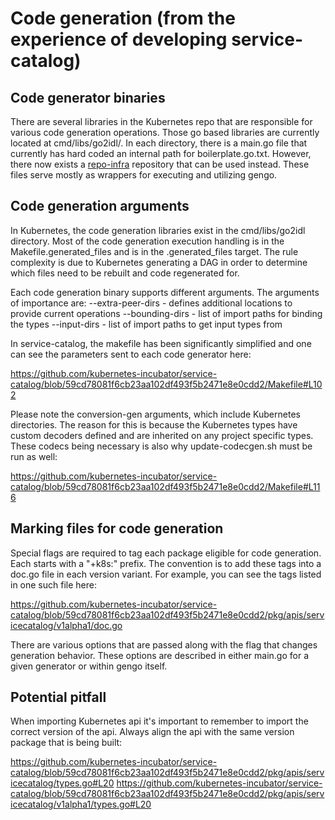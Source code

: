 # Code generation (from the experience of developing service-catalog)

## Code generator binaries
There are several libraries in the Kubernetes repo that are responsible for
various code generation operations. Those go based libraries are currently
located at cmd/libs/go2idl/. In each directory, there is a main.go file
that currently has hard coded an internal path for boilerplate.go.txt.
However, there now exists a [repo-infra](https://github.com/kubernetes/repo-infra)
repository that can be used instead. These files serve mostly as wrappers for
executing and utilizing gengo.

## Code generation arguments
In Kubernetes, the code generation libraries exist in the cmd/libs/go2idl
directory. Most of the code generation execution handling is in the
Makefile.generated_files and is in the .generated_files target. The rule
complexity is due to Kubernetes generating a DAG in order to determine
which files need to be rebuilt and code regenerated for.

Each code generation binary supports different arguments. The arguments of
importance are:
--extra-peer-dirs - defines additional locations to provide current operations
--bounding-dirs - list of import paths for binding the types
--input-dirs - list of import paths to get input types from

In service-catalog, the makefile has been significantly simplified and one
can see the parameters sent to each code generator here:

https://github.com/kubernetes-incubator/service-catalog/blob/59cd78081f6cb23aa102df493f5b2471e8e0cdd2/Makefile#L102

Please note the conversion-gen arguments, which include Kubernetes directories.
The reason for this is because the Kubernetes types have custom decoders defined
and are inherited on any project specific types. These codecs being necessary is
also why update-codecgen.sh must be run as well:

https://github.com/kubernetes-incubator/service-catalog/blob/59cd78081f6cb23aa102df493f5b2471e8e0cdd2/Makefile#L116

## Marking files for code generation
Special flags are required to tag each package eligible for code generation.
Each starts with a "+k8s:" prefix. The convention is to add these tags into
a doc.go file in each version variant. For example, you can see the tags
listed in one such file here:

https://github.com/kubernetes-incubator/service-catalog/blob/59cd78081f6cb23aa102df493f5b2471e8e0cdd2/pkg/apis/servicecatalog/v1alpha1/doc.go

There are various options that are passed along with the flag that changes
generation behavior. These options are described in either main.go for a
given generator or within gengo itself.

## Potential pitfall
When importing Kubernetes api it's important to remember to import the
correct version of the api. Always align the api with the same version
package that is being built:

https://github.com/kubernetes-incubator/service-catalog/blob/59cd78081f6cb23aa102df493f5b2471e8e0cdd2/pkg/apis/servicecatalog/types.go#L20
https://github.com/kubernetes-incubator/service-catalog/blob/59cd78081f6cb23aa102df493f5b2471e8e0cdd2/pkg/apis/servicecatalog/v1alpha1/types.go#L20
